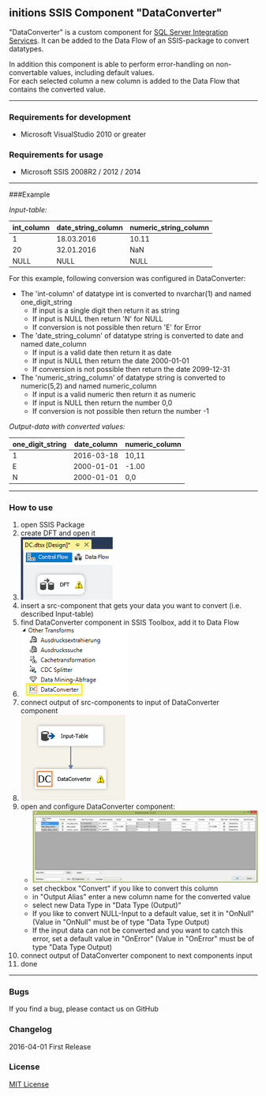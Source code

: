 ## initions SSIS Component "DataConverter"
"DataConverter" is a custom component for [SQL Server Integration Services](https://en.wikipedia.org/wiki/SQL_Server_Integration_Services). It can be added to the Data Flow of an SSIS-package to convert datatypes. 

In addition this component is able to perform error-handling on non-convertable values, including default values.  
For each selected column a new column is added to the Data Flow that contains the converted value.


---

### Requirements for development
* Microsoft VisualStudio 2010 or greater

### Requirements for usage
* Microsoft SSIS 2008R2 / 2012 / 2014

---

###Example 

*Input-table:*

|int_column|date_string_column|numeric_string_column|
|---|---|---|
|1|18.03.2016|10.11|
|20|32.01.2016|NaN|
|NULL|NULL|NULL|
  
For this example, following conversion was configured in DataConverter:

- The 'int-column' of datatype int is converted to nvarchar(1) and named one_digit_string
	- If input is a single digit then return it as string
	- If input is NULL then return 'N' for NULL
	- If conversion is not possible then return 'E' for Error
- The 'date_string_column' of datatype string is converted to date and named date_column
	- If input is a valid date then return it as date
	- If input is NULL then return the date 2000-01-01
	- If conversion is not possible then return the date 2099-12-31
- The 'numeric_string_column' of datatype string is converted to numeric(5,2) and named numeric_column
	- If input is a valid numeric then return it as numeric
	- If input is NULL then return the number 0,0
	- If conversion is not possible then return the number -1


*Output-data with converted values:*

|one_digit_string|date_column|numeric_column|
|---|---|---|
|1|2016-03-18|10,11|
|E|2000-01-01|-1.00|
|N|2000-01-01|0,0|

---

### How to use


1. open SSIS Package
2. create DFT and open it 
3. ![SSIS Control Flow](./resources/Control_Flow_DC.PNG "SSIS Control Flow with Data Flow")
4. insert a src-component that gets your data you want to convert (i.e. described Input-table)
5. find DataConverter component in SSIS Toolbox, add it to Data Flow
6. ![SSIS Toolbox](./resources/SSIS_Toolbox_DC.PNG "SSIS Toolbox with DataConverter component")
7. connect output of src-components to input of DataConverter component
8. ![SSIS Data Flow](./resources/DataFlow_with_Component.PNG "SSIS Data Flow")
9. open and configure DataConverter component:
    * ![DataConverter](./resources/DataConverter_config.PNG "Configure DataConverter component")
    * set checkbox "Convert" if you like to convert this column
    * in "Output Alias" enter a new column name for the converted value
    * select new Data Type in "Data Type (Output)"
    * If you like to convert NULL-Input to a default value, set it in "OnNull" (Value in "OnNull" must be of type "Data Type Output)
    * If the input data can not be converted and you want to catch this error, set a default value in "OnError" (Value in "OnError" must be of type "Data Type Output)
10. connect output of DataConverter component to next components input
12. done

---

### Bugs
If you find a bug, please contact us on GitHub

### Changelog
2016-04-01
First Release

### License
[MIT License](LICENSE)